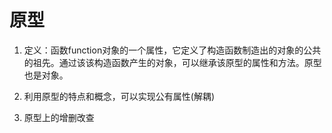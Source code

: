 # 原型
1. 定义：函数function对象的一个属性，它定义了构造函数制造出的对象的公共的祖先。通过该该构造函数产生的对象，可以继承该原型的属性和方法。原型也是对象。

2. 利用原型的特点和概念，可以实现公有属性(解耦)

3. 原型上的增删改查